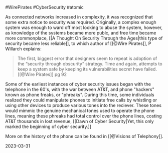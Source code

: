 #WirePirates #CyberSecurity #atomic 

As connected networks increased in complexity, it was recognized that some extra notice to security was required. Originally, a complex enough system was enough to ward off most looking to abuse the system, however, as knowledge of the systems became more publc, and free time became more commonplace, [[A Thought On Security Through the Ages|this type of security became less reliable]], to which author of [[@Wire Pirates]], P Willarch explains:

>The first, biggest error that designers seem to repeat is adoption of the “security through obscurity” strategy. Time and again, attempts to keep a system safe by keeping its vulnerabilities secret have failed.
>[[@Wire Pirates]] pg 92

Some of the earliest instances of cyber security issues began with the telephone in the 60's, with the war between AT&T, and phone "hackers" known as phone freaks, or "phreaks". During this time, some individuals realized they could manipulate phones to initiate free calls by whistling or using other devices to produce various tones into the reciever. These tones would mimmic the genuine mechanical tones used to operate the phone lines, meaning these phreaks had total control over the phone lines, costing AT&T thousands in lost revenue, [[Dawn of Cyber Security|Yet, this only marked the beginning of cyber security.]]

More on the history of the phone can be found in [[@Visions of Telephony]].

2023-03-31
